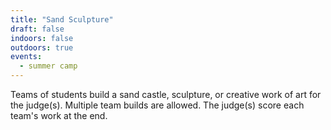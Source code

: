 ```yaml
---
title: "Sand Sculpture"
draft: false
indoors: false
outdoors: true
events:
  - summer camp
---
```


Teams of students build a sand castle, sculpture, or creative work of art for the judge(s). Multiple team builds are allowed. The judge(s) score each team's work at the end.
